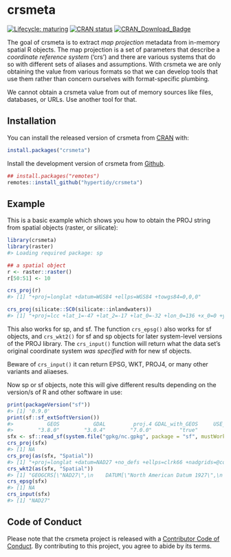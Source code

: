 
<!-- README.md is generated from README.Rmd. Please edit that file -->

# crsmeta

<!-- badges: start -->

[![Lifecycle:
maturing](https://img.shields.io/badge/lifecycle-maturing-blue.svg)](https://www.tidyverse.org/lifecycle/#maturing)
[![CRAN
status](https://www.r-pkg.org/badges/version/crsmeta)](https://CRAN.R-project.org/package=crsmeta)
[![CRAN\_Download\_Badge](http://cranlogs.r-pkg.org/badges/crsmeta)](https://cran.r-project.org/package=crsmeta)
<!-- badges: end -->

The goal of crsmeta is to extract *map projection* metadata from
in-memory spatial R objects. The map projection is a set of parameters
that describe a *coordinate reference system* (‘crs’) and there are
various systems that do so with different sets of aliases and
assumptions. With crsmeta we are only obtaining the value from various
formats so that we can develop tools that use them rather than concern
ourselves with format-specific plumbing.

We cannot obtain a crsmeta value from out of memory sources like files,
databases, or URLs. Use another tool for that.

## Installation

You can install the released version of crsmeta from
[CRAN](https://CRAN.R-project.org) with:

``` r
install.packages("crsmeta")
```

Install the development version of crsmeta from
[Github](https://github.com/hypertidy/crsmeta).

``` r
## install.packages("remotes")
remotes::install_github("hypertidy/crsmeta")
```

## Example

This is a basic example which shows you how to obtain the PROJ string
from spatial objects (raster, or silicate):

``` r
library(crsmeta)
library(raster)
#> Loading required package: sp

## a spatial object
r <- raster::raster()
r[50:51] <- 10

crs_proj(r)
#> [1] "+proj=longlat +datum=WGS84 +ellps=WGS84 +towgs84=0,0,0"

crs_proj(silicate::SC0(silicate::inlandwaters))
#> [1] "+proj=lcc +lat_1=-47 +lat_2=-17 +lat_0=-32 +lon_0=136 +x_0=0 +y_0=0 +ellps=WGS84 +towgs84=0,0,0,0,0,0,0 +units=m +no_defs"
```

This also works for sp, and sf. The function `crs_epsg()` also works for
sf objects, and `crs_wkt2()` for sf and sp objects for later
system-level versions of the PROJ library. The `crs_input()` function
will return what the data set’s original coordinate system *was
specified with* for new sf objects.

Beware of `crs_input()` it can return EPSG, WKT, PROJ4, or many other
variants and aliaeses.

Now sp or sf objects, note this will give different results depending on
the version/s of R and other software in use:

``` r
print(packageVersion("sf"))
#> [1] '0.9.0'
print(sf::sf_extSoftVersion())
#>           GEOS           GDAL         proj.4 GDAL_with_GEOS     USE_PROJ_H 
#>        "3.8.0"        "3.0.4"        "7.0.0"         "true"         "true"
sfx <- sf::read_sf(system.file("gpkg/nc.gpkg", package = "sf", mustWork = TRUE))
crs_proj(sfx)
#> [1] NA
crs_proj(as(sfx, "Spatial"))
#> [1] "+proj=longlat +datum=NAD27 +no_defs +ellps=clrk66 +nadgrids=@conus,@alaska,@ntv2_0.gsb,@ntv1_can.dat"
crs_wkt2(as(sfx, "Spatial"))
#> [1] "GEOGCRS[\"NAD27\",\n    DATUM[\"North American Datum 1927\",\n        ELLIPSOID[\"Clarke 1866\",6378206.4,294.978698213898,\n            LENGTHUNIT[\"metre\",1]]],\n    PRIMEM[\"Greenwich\",0,\n        ANGLEUNIT[\"degree\",0.0174532925199433]],\n    CS[ellipsoidal,2],\n        AXIS[\"geodetic latitude (Lat)\",north,\n            ORDER[1],\n            ANGLEUNIT[\"degree\",0.0174532925199433]],\n        AXIS[\"geodetic longitude (Lon)\",east,\n            ORDER[2],\n            ANGLEUNIT[\"degree\",0.0174532925199433]],\n    USAGE[\n        SCOPE[\"unknown\"],\n        AREA[\"North America - NAD27\"],\n        BBOX[7.15,167.65,83.17,-47.74]],\n    ID[\"EPSG\",4267]]"
crs_epsg(sfx)
#> [1] NA
crs_input(sfx)
#> [1] "NAD27"
```

## Code of Conduct

Please note that the crsmeta project is released with a [Contributor
Code of
Conduct](https://github.com/hypertidy/crsmeta/blob/master/CODE_OF_CONDUCT.md).
By contributing to this project, you agree to abide by its terms.
